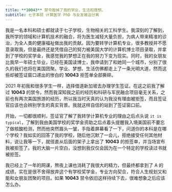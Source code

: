 ```yaml
---
title: **10043** 禁令毁掉了我的学业，生活和理想。
subtitle: 七子本硕 计算医学 PhD 与女友被迫分离
---
```


我是一名本科和硕士都就读于七子学校，生物相关的工科学生。我深刻的了解到，我所学的领域和计算机技术的融合，将为医生减轻大量负担，为病人带来精准的诊治，为全人类的健康福祉做出我的贡献。因为要转学计算机专业，很多教授并不愿意录取我，但是最终还是凭借自己的努力被美国大学的计算机博士项目录取，并拿到了学校的奖学金，我感觉我的梦想正在我的努力下变为现实。同时，我的女朋友比我早一年硕士毕业，已经在美国读博士，我申请到了和她同一个城市，分别了很久的我们也将在美国团聚。学业、梦想、生活仿佛都走上了一条光明大道，然而这些却被签证窗口递出的惨白的 **10043** 拒签单全部撕碎。

2021 年初我和很多学生一样，选择借道新加坡去办理学生签证。在这之前我了解过 **10043** 的禁令，然而我深知我之前的经历和科研与军民融合项目毫无关系，之前也有两次美国旅游的经历，所以我当时天真的认为我没有理由被拒签，而且签证官应该也会辨别学生的真实背景。我就这样自信的站到了签证窗口前。

开始，一切都很顺利，签证官了解了我转学计算机专业的理由之后点头说 `it is typical`，了解到我由美国学校的奖学金资助之后点着头提醒我入境美国前不要忘了做核酸检测，然而他突然眉头一皱，手指着屏幕看了一下，问道你的本科是在哪个学校？我如实的回答了我的学校，随后他沉默了一会儿，拒绝接受任何其他材料，说让我等一下，就径直从后面的架子上拿出了 **10043** 的拒签单，并当场宣布我被拒签了。我的大脑一片空白，没想到我仅仅会因为在一个特定的学校读过书就被拒签。

我已经上了一年的网课，熬夜上课也消耗了我很大的精力，但最终都拿到了 A 的成绩，实在是很不舍得放弃这个有学校奖学金，专业方向契合，符合人生规划又和能和女朋友团聚的项目。如果 **10043** 禁令依旧这样持续下去，很难想象之后应该怎么办。
